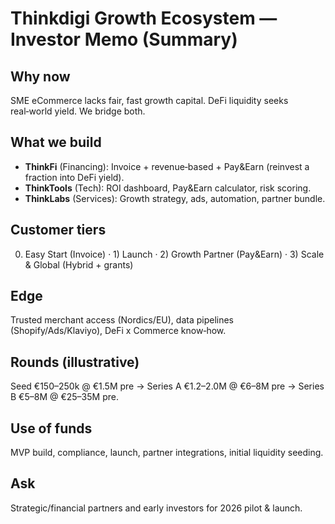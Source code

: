 # Thinkdigi Growth Ecosystem — Investor Memo (Summary)

## Why now
SME eCommerce lacks fair, fast growth capital. DeFi liquidity seeks real‑world yield. We bridge both.

## What we build
- **ThinkFi** (Financing): Invoice + revenue‑based + Pay&Earn (reinvest a fraction into DeFi yield).
- **ThinkTools** (Tech): ROI dashboard, Pay&Earn calculator, risk scoring.
- **ThinkLabs** (Services): Growth strategy, ads, automation, partner bundle.

## Customer tiers
0) Easy Start (Invoice) · 1) Launch · 2) Growth Partner (Pay&Earn) · 3) Scale & Global (Hybrid + grants)

## Edge
Trusted merchant access (Nordics/EU), data pipelines (Shopify/Ads/Klaviyo), DeFi x Commerce know‑how.

## Rounds (illustrative)
Seed €150–250k @ €1.5M pre → Series A €1.2–2.0M @ €6–8M pre → Series B €5–8M @ €25–35M pre.

## Use of funds
MVP build, compliance, launch, partner integrations, initial liquidity seeding.

## Ask
Strategic/financial partners and early investors for 2026 pilot & launch.
